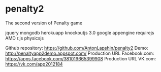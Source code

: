 # penalty2
The second version of Penalty game

jquery
mongodb
herokuapp
knockoutjs 3.0
google appengine
requirejs AMD
r.js
physicsjs

Github repository: https://github.com/AntonLapshin/penalty2
Demo: http://penaltyapp2demo.appspot.com/
Production URL Facebook.com: https://apps.facebook.com/381019665399908 
Production URL VK.com: https://vk.com/app2012184
